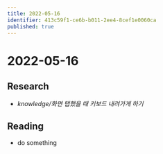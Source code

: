 ```yaml
---
title: 2022-05-16
identifier: 413c59f1-ce6b-b011-2ee4-8cef1e0060ca
published: true
---
```


# 2022-05-16

## Research

* *knowledge/화면 탭했을 때 키보드 내려가게 하기*

## Reading

* do something
